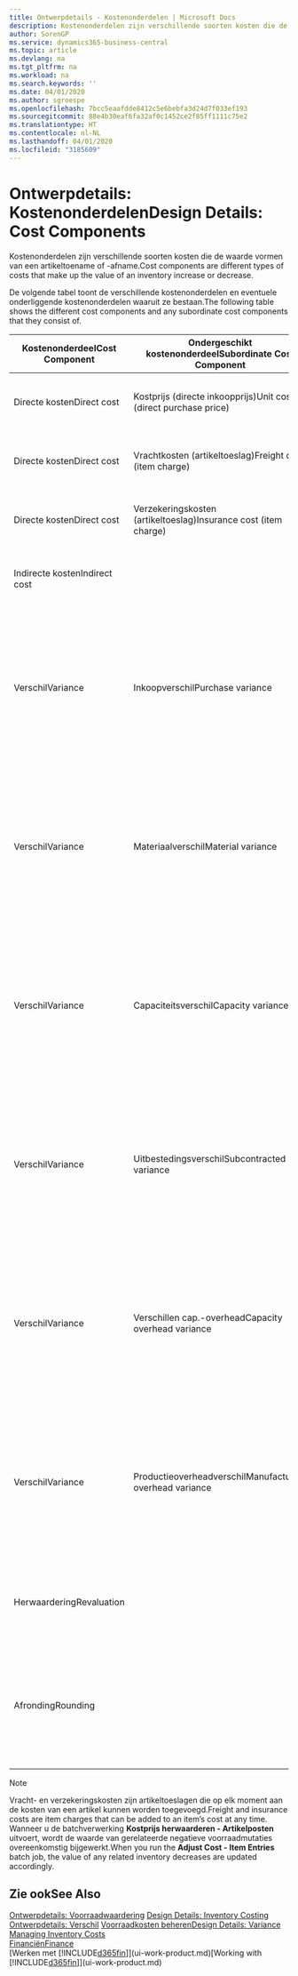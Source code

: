 ```yaml
---
title: Ontwerpdetails - Kostenonderdelen | Microsoft Docs
description: Kostenonderdelen zijn verschillende soorten kosten die de waarde vormen van een artikeltoename of -afname.
author: SorenGP
ms.service: dynamics365-business-central
ms.topic: article
ms.devlang: na
ms.tgt_pltfrm: na
ms.workload: na
ms.search.keywords: ''
ms.date: 04/01/2020
ms.author: sgroespe
ms.openlocfilehash: 7bcc5eaafdde8412c5e6bebfa3d24d7f033ef193
ms.sourcegitcommit: 88e4b30eaf6fa32af0c1452ce2f85ff1111c75e2
ms.translationtype: HT
ms.contentlocale: nl-NL
ms.lasthandoff: 04/01/2020
ms.locfileid: "3185609"
---
```

# <a name="design-details-cost-components"></a><span data-ttu-id="7d6cb-103">Ontwerpdetails: Kostenonderdelen</span><span class="sxs-lookup"><span data-stu-id="7d6cb-103">Design Details: Cost Components</span></span>
<span data-ttu-id="7d6cb-104">Kostenonderdelen zijn verschillende soorten kosten die de waarde vormen van een artikeltoename of -afname.</span><span class="sxs-lookup"><span data-stu-id="7d6cb-104">Cost components are different types of costs that make up the value of an inventory increase or decrease.</span></span>  

 <span data-ttu-id="7d6cb-105">De volgende tabel toont de verschillende kostenonderdelen en eventuele onderliggende kostenonderdelen waaruit ze bestaan.</span><span class="sxs-lookup"><span data-stu-id="7d6cb-105">The following table shows the different cost components and any subordinate cost components that they consist of.</span></span>  

|<span data-ttu-id="7d6cb-106">Kostenonderdeel</span><span class="sxs-lookup"><span data-stu-id="7d6cb-106">Cost Component</span></span>|<span data-ttu-id="7d6cb-107">Ondergeschikt kostenonderdeel</span><span class="sxs-lookup"><span data-stu-id="7d6cb-107">Subordinate Cost Component</span></span>|<span data-ttu-id="7d6cb-108">Description</span><span class="sxs-lookup"><span data-stu-id="7d6cb-108">Description</span></span>|  
|--------------------|--------------------------------|---------------------------------------|  
|<span data-ttu-id="7d6cb-109">Directe kosten</span><span class="sxs-lookup"><span data-stu-id="7d6cb-109">Direct cost</span></span>|<span data-ttu-id="7d6cb-110">Kostprijs (directe inkoopprijs)</span><span class="sxs-lookup"><span data-stu-id="7d6cb-110">Unit cost (direct purchase price)</span></span>|<span data-ttu-id="7d6cb-111">Kosten die kunnen worden herleid tot een kostenobject.</span><span class="sxs-lookup"><span data-stu-id="7d6cb-111">Cost that can be traced to a cost object.</span></span>|  
|<span data-ttu-id="7d6cb-112">Directe kosten</span><span class="sxs-lookup"><span data-stu-id="7d6cb-112">Direct cost</span></span>|<span data-ttu-id="7d6cb-113">Vrachtkosten (artikeltoeslag)</span><span class="sxs-lookup"><span data-stu-id="7d6cb-113">Freight cost (item charge)</span></span>|<span data-ttu-id="7d6cb-114">Kosten die kunnen worden herleid tot een kostenobject.</span><span class="sxs-lookup"><span data-stu-id="7d6cb-114">Cost that can be traced to a cost object.</span></span>|  
|<span data-ttu-id="7d6cb-115">Directe kosten</span><span class="sxs-lookup"><span data-stu-id="7d6cb-115">Direct cost</span></span>|<span data-ttu-id="7d6cb-116">Verzekeringskosten (artikeltoeslag)</span><span class="sxs-lookup"><span data-stu-id="7d6cb-116">Insurance cost (item charge)</span></span>|<span data-ttu-id="7d6cb-117">Kosten die kunnen worden herleid tot een kostenobject.</span><span class="sxs-lookup"><span data-stu-id="7d6cb-117">Cost that can be traced to a cost object.</span></span>|  
|<span data-ttu-id="7d6cb-118">Indirecte kosten</span><span class="sxs-lookup"><span data-stu-id="7d6cb-118">Indirect cost</span></span>||<span data-ttu-id="7d6cb-119">Kosten die niet kunnen worden herleid tot een kostenobject.</span><span class="sxs-lookup"><span data-stu-id="7d6cb-119">Cost that cannot be traced to a cost object.</span></span>|  
|<span data-ttu-id="7d6cb-120">Verschil</span><span class="sxs-lookup"><span data-stu-id="7d6cb-120">Variance</span></span>|<span data-ttu-id="7d6cb-121">Inkoopverschil</span><span class="sxs-lookup"><span data-stu-id="7d6cb-121">Purchase variance</span></span>|<span data-ttu-id="7d6cb-122">Het verschil tussen werkelijke kosten en de vaste verrekenprijs. Wordt uitsluitend geboekt voor artikelen met de waarderingsmethode **Standaard**.</span><span class="sxs-lookup"><span data-stu-id="7d6cb-122">The difference between actual and standard costs, which is only posted for items using the **Standard** costing method.</span></span>|  
|<span data-ttu-id="7d6cb-123">Verschil</span><span class="sxs-lookup"><span data-stu-id="7d6cb-123">Variance</span></span>|<span data-ttu-id="7d6cb-124">Materiaalverschil</span><span class="sxs-lookup"><span data-stu-id="7d6cb-124">Material variance</span></span>|<span data-ttu-id="7d6cb-125">Het verschil tussen werkelijke kosten en de vaste verrekenprijs. Wordt uitsluitend geboekt voor artikelen met de waarderingsmethode **Standaard**.</span><span class="sxs-lookup"><span data-stu-id="7d6cb-125">The difference between actual and standard costs, which is only posted for items using the **Standard** costing method.</span></span>|  
|<span data-ttu-id="7d6cb-126">Verschil</span><span class="sxs-lookup"><span data-stu-id="7d6cb-126">Variance</span></span>|<span data-ttu-id="7d6cb-127">Capaciteitsverschil</span><span class="sxs-lookup"><span data-stu-id="7d6cb-127">Capacity variance</span></span>|<span data-ttu-id="7d6cb-128">Het verschil tussen werkelijke kosten en de vaste verrekenprijs. Wordt uitsluitend geboekt voor artikelen met de waarderingsmethode **Standaard**.</span><span class="sxs-lookup"><span data-stu-id="7d6cb-128">The difference between actual and standard costs, which is only posted for items using the **Standard** costing method.</span></span>|  
|<span data-ttu-id="7d6cb-129">Verschil</span><span class="sxs-lookup"><span data-stu-id="7d6cb-129">Variance</span></span>|<span data-ttu-id="7d6cb-130">Uitbestedingsverschil</span><span class="sxs-lookup"><span data-stu-id="7d6cb-130">Subcontracted variance</span></span>|<span data-ttu-id="7d6cb-131">Het verschil tussen werkelijke kosten en de vaste verrekenprijs. Wordt uitsluitend geboekt voor artikelen met de waarderingsmethode **Standaard**.</span><span class="sxs-lookup"><span data-stu-id="7d6cb-131">The difference between actual and standard costs, which is only posted for items using the **Standard** costing method.</span></span>|  
|<span data-ttu-id="7d6cb-132">Verschil</span><span class="sxs-lookup"><span data-stu-id="7d6cb-132">Variance</span></span>|<span data-ttu-id="7d6cb-133">Verschillen cap.-overhead</span><span class="sxs-lookup"><span data-stu-id="7d6cb-133">Capacity overhead variance</span></span>|<span data-ttu-id="7d6cb-134">Het verschil tussen werkelijke kosten en de vaste verrekenprijs. Wordt uitsluitend geboekt voor artikelen met de waarderingsmethode **Standaard**.</span><span class="sxs-lookup"><span data-stu-id="7d6cb-134">The difference between actual and standard costs, which is only posted for items using the **Standard** costing method.</span></span>|  
|<span data-ttu-id="7d6cb-135">Verschil</span><span class="sxs-lookup"><span data-stu-id="7d6cb-135">Variance</span></span>|<span data-ttu-id="7d6cb-136">Productieoverheadverschil</span><span class="sxs-lookup"><span data-stu-id="7d6cb-136">Manufacturing overhead variance</span></span>|<span data-ttu-id="7d6cb-137">Het verschil tussen werkelijke kosten en de vaste verrekenprijs. Wordt uitsluitend geboekt voor artikelen met de waarderingsmethode **Standaard**.</span><span class="sxs-lookup"><span data-stu-id="7d6cb-137">The difference between actual and standard costs, which is only posted for items using the **Standard** costing method.</span></span>|  
|<span data-ttu-id="7d6cb-138">Herwaardering</span><span class="sxs-lookup"><span data-stu-id="7d6cb-138">Revaluation</span></span>||<span data-ttu-id="7d6cb-139">Waardevermindering of -vermeerdering van de huidige voorraadwaarde.</span><span class="sxs-lookup"><span data-stu-id="7d6cb-139">A depreciation or appreciation of the current inventory value.</span></span>|  
|<span data-ttu-id="7d6cb-140">Afronding</span><span class="sxs-lookup"><span data-stu-id="7d6cb-140">Rounding</span></span>||<span data-ttu-id="7d6cb-141">Restwaarden die ontstaan door de manier waarop de waardering van negatieve voorraadmutaties wordt berekend.</span><span class="sxs-lookup"><span data-stu-id="7d6cb-141">Residuals caused by the way in which valuation of inventory decreases are calculated.</span></span>|  

> [!NOTE]  
>  <span data-ttu-id="7d6cb-142">Vracht- en verzekeringskosten zijn artikeltoeslagen die op elk moment aan de kosten van een artikel kunnen worden toegevoegd.</span><span class="sxs-lookup"><span data-stu-id="7d6cb-142">Freight and insurance costs are item charges that can be added to an item’s cost at any time.</span></span> <span data-ttu-id="7d6cb-143">Wanneer u de batchverwerking **Kostprijs herwaarderen - Artikelposten** uitvoert, wordt de waarde van gerelateerde negatieve voorraadmutaties overeenkomstig bijgewerkt.</span><span class="sxs-lookup"><span data-stu-id="7d6cb-143">When you run the **Adjust Cost - Item Entries** batch job, the value of any related inventory decreases are updated accordingly.</span></span>  

## <a name="see-also"></a><span data-ttu-id="7d6cb-144">Zie ook</span><span class="sxs-lookup"><span data-stu-id="7d6cb-144">See Also</span></span>  
 <span data-ttu-id="7d6cb-145">[Ontwerpdetails: Voorraadwaardering](design-details-inventory-costing.md) </span><span class="sxs-lookup"><span data-stu-id="7d6cb-145">[Design Details: Inventory Costing](design-details-inventory-costing.md) </span></span>  
 <span data-ttu-id="7d6cb-146">[Ontwerpdetails: Verschil](design-details-variance.md) [Voorraadkosten beheren](finance-manage-inventory-costs.md)</span><span class="sxs-lookup"><span data-stu-id="7d6cb-146">[Design Details: Variance](design-details-variance.md) [Managing Inventory Costs](finance-manage-inventory-costs.md)</span></span>  
 [<span data-ttu-id="7d6cb-147">Financiën</span><span class="sxs-lookup"><span data-stu-id="7d6cb-147">Finance</span></span>](finance.md)  
 <span data-ttu-id="7d6cb-148">[Werken met [!INCLUDE[d365fin](includes/d365fin_md.md)]](ui-work-product.md)</span><span class="sxs-lookup"><span data-stu-id="7d6cb-148">[Working with [!INCLUDE[d365fin](includes/d365fin_md.md)]](ui-work-product.md)</span></span>  
